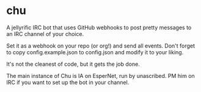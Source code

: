 # chu
A jellyrific IRC bot that uses GitHub webhooks to post pretty messages to an
IRC channel of your choice.

Set it as a webhook on your repo (or org!) and send all events. Don't forget
to copy config.example.json to config.json and modify it to your liking.

It's not the cleanest of code, but it gets the job done.

The main instance of Chu is IA on EsperNet, run by unascribed. PM him on IRC if
you want to set up the bot in your channel.
